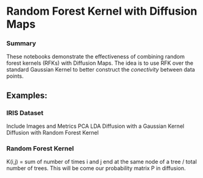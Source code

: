 # Random Forest Kernel with Diffusion Maps

### Summary
These notebooks demonstrate the effectiveness of combining random forest kernels (RFKs) with Diffusion Maps. The idea is to use RFK over the standard Gaussian Kernel to better construct the _conectivity_ between data points.

## Examples:
### IRIS Dataset
Include Images and Metrics
PCA
LDA
Diffusion with a Gaussian Kernel
Diffusion with Random Forest Kernel

### Random Forest Kernel
K(i,j) = sum of number of times i and j end at the same node of a tree / total number of trees. 
This will be come our probability matrix P in diffusion.

